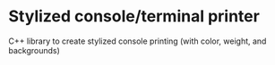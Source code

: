 # Stylized console/terminal printer
C++ library to create stylized console printing (with color, weight, and backgrounds) 

